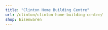 ```yaml
---
title: "Clinton Home Building Centre"
url: /clinton/clinton-home-building-centre/
shop: Eisenwaren
---
```

